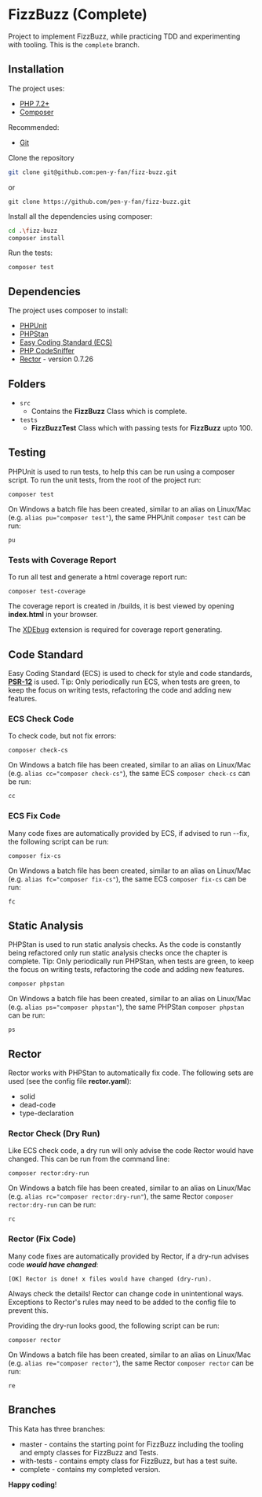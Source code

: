 # FizzBuzz (Complete)

Project to implement FizzBuzz, while practicing TDD and experimenting with tooling. This is the `complete` branch.

## Installation

The project uses:

- [PHP 7.2+](https://www.php.net/downloads.php)
- [Composer](https://getcomposer.org)

Recommended:

- [Git](https://git-scm.com/downloads)

Clone the repository

```sh
git clone git@github.com:pen-y-fan/fizz-buzz.git
```

or

```shell script
git clone https://github.com/pen-y-fan/fizz-buzz.git
```

Install all the dependencies using composer:

```sh
cd .\fizz-buzz
composer install
```

Run the tests:

```shell script
composer test
```

## Dependencies

The project uses composer to install:

- [PHPUnit](https://phpunit.de/)
- [PHPStan](https://github.com/phpstan/phpstan)
- [Easy Coding Standard (ECS)](https://github.com/symplify/easy-coding-standard) 
- [PHP CodeSniffer](https://github.com/squizlabs/PHP_CodeSniffer/wiki)
- [Rector](https://getrector.org/) - version 0.7.26

## Folders

- `src` 
    - Contains the **FizzBuzz** Class which is complete.
- `tests` 
    - **FizzBuzzTest** Class which with passing tests for **FizzBuzz** upto 100.

## Testing

PHPUnit is used to run tests, to help this can be run using a composer script. To run the unit tests, from the root of
 the project run:

```shell script
composer test
```

On Windows a batch file has been created, similar to an alias on Linux/Mac (e.g. `alias pu="composer test"`), the same
 PHPUnit `composer test` can be run:

```shell script
pu
```

### Tests with Coverage Report

To run all test and generate a html coverage report run:

```shell script
composer test-coverage
```

The coverage report is created in /builds, it is best viewed by opening **index.html** in your browser.

The [XDEbug](https://xdebug.org/download) extension is required for coverage report generating. 

## Code Standard

Easy Coding Standard (ECS) is used to check for style and code standards,
 **[PSR-12](https://www.php-fig.org/psr/psr-12/)** is used. Tip: Only periodically run ECS, when tests are green, to
 keep the focus on writing tests, refactoring the code and adding new features.

### ECS Check Code

To check code, but not fix errors:

```shell script
composer check-cs
``` 

On Windows a batch file has been created, similar to an alias on Linux/Mac (e.g. `alias cc="composer check-cs"`), the
 same ECS `composer check-cs` can be run:

```shell script
cc
```

### ECS Fix Code

Many code fixes are automatically provided by ECS, if advised to run --fix, the following script can be run:

```shell script
composer fix-cs
```

On Windows a batch file has been created, similar to an alias on Linux/Mac (e.g. `alias fc="composer fix-cs"`), the same
 ECS `composer fix-cs` can be run:

```shell script
fc
```

## Static Analysis

PHPStan is used to run static analysis checks. As the code is constantly being refactored only run static analysis
  checks once the chapter is complete. Tip: Only periodically run PHPStan, when tests are green, to keep the focus on
   writing tests, refactoring the code and adding new features.

```shell script
composer phpstan
```

On Windows a batch file has been created, similar to an alias on Linux/Mac (e.g. `alias ps="composer phpstan"`), the
 same PHPStan `composer phpstan` can be run:

```shell script
ps
```

## Rector

Rector works with PHPStan to automatically fix code. The following sets are used (see the config file **rector.yaml**):

- solid
- dead-code
- type-declaration

### Rector Check (Dry Run)

Like ECS check code, a dry run will only advise the code Rector would have changed. This can be run from the command
 line:

```shell script
composer rector:dry-run
```

On Windows a batch file has been created, similar to an alias on Linux/Mac (e.g. `alias rc="composer rector:dry-run"`),
 the same Rector `composer rector:dry-run` can be run:

```shell script
rc
```

### Rector (Fix Code)

Many code fixes are automatically provided by Rector, if a dry-run advises code ***would have changed***:

```text
[OK] Rector is done! x files would have changed (dry-run).
```

Always check the details! Rector can change code in unintentional ways. Exceptions to Rector's rules may need to be
 added to the config file to prevent this.
 
Providing the dry-run looks good, the following script can be run:

```shell script
composer rector
```

On Windows a batch file has been created, similar to an alias on Linux/Mac (e.g. `alias re="composer rector"`), the same
 Rector `composer rector` can be run:

```shell script
re
```

## Branches

This Kata has three branches:

- master - contains the starting point for FizzBuzz including the tooling and empty classes for FizzBuzz and Tests.
- with-tests - contains empty class for FizzBuzz, but has a test suite.
- complete - contains my completed version.

**Happy coding**!
